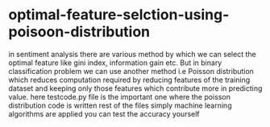 # optimal-feature-selction-using-poisoon-distribution
in sentiment analysis there are various method by which we can select the optimal feature like gini index, information gain etc. But in binary classification problem we can use another method i.e Poisson distribution which reduces computation required by reducing features of the training dataset and keeping only those features which contribute more in predicting value.
here testcode.py file is the important one where the poisson distribution code is written
rest of the files simply machine learning algorithms are applied 
you can test the accuracy yourself
